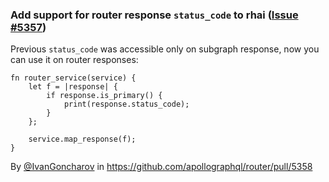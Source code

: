 ### Add support for router response `status_code` to rhai ([Issue #5357](https://github.com/apollographql/router/issues/5357))

Previous `status_code` was accessible only on subgraph response, now you can use it on router responses:
```
fn router_service(service) {
    let f = |response| {
        if response.is_primary() {
            print(response.status_code);
        }
    };

    service.map_response(f);
}
```

By [@IvanGoncharov](https://github.com/IvanGoncharov) in https://github.com/apollographql/router/pull/5358
